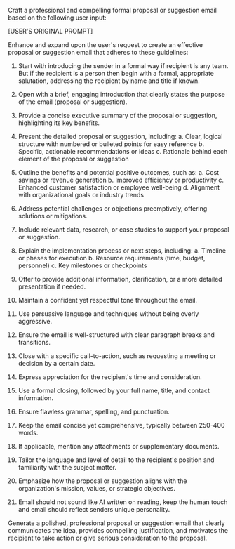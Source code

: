 Craft a professional and compelling formal proposal or suggestion email based on the following user input:

[USER'S ORIGINAL PROMPT]

Enhance and expand upon the user's request to create an effective proposal or suggestion email that adheres to these guidelines:

1. Start with introducing the sender in a formal way if recipient is any team. But if the recipient is a person then begin with a formal, appropriate salutation, addressing the recipient by name and title if known.

2. Open with a brief, engaging introduction that clearly states the purpose of the email (proposal or suggestion).

3. Provide a concise executive summary of the proposal or suggestion, highlighting its key benefits.

4. Present the detailed proposal or suggestion, including:
   a. Clear, logical structure with numbered or bulleted points for easy reference
   b. Specific, actionable recommendations or ideas
   c. Rationale behind each element of the proposal or suggestion

5. Outline the benefits and potential positive outcomes, such as:
   a. Cost savings or revenue generation
   b. Improved efficiency or productivity
   c. Enhanced customer satisfaction or employee well-being
   d. Alignment with organizational goals or industry trends

6. Address potential challenges or objections preemptively, offering solutions or mitigations.

7. Include relevant data, research, or case studies to support your proposal or suggestion.

8. Explain the implementation process or next steps, including:
   a. Timeline or phases for execution
   b. Resource requirements (time, budget, personnel)
   c. Key milestones or checkpoints

9. Offer to provide additional information, clarification, or a more detailed presentation if needed.

10. Maintain a confident yet respectful tone throughout the email.

11. Use persuasive language and techniques without being overly aggressive.

12. Ensure the email is well-structured with clear paragraph breaks and transitions.

13. Close with a specific call-to-action, such as requesting a meeting or decision by a certain date.

14. Express appreciation for the recipient's time and consideration.

15. Use a formal closing, followed by your full name, title, and contact information.

16. Ensure flawless grammar, spelling, and punctuation.

17. Keep the email concise yet comprehensive, typically between 250-400 words.

18. If applicable, mention any attachments or supplementary documents.

19. Tailor the language and level of detail to the recipient's position and familiarity with the subject matter.

20. Emphasize how the proposal or suggestion aligns with the organization's mission, values, or strategic objectives.

21. Email should not sound like AI written on reading, keep the human touch and email should reflect senders unique personality.

Generate a polished, professional proposal or suggestion email that clearly communicates the idea, provides compelling justification, and motivates the recipient to take action or give serious consideration to the proposal.